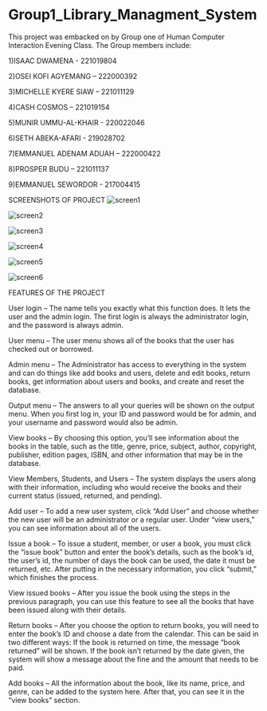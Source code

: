 # Group1_Library_Managment_System
This project was embacked on by Group one of Human Computer Interaction Evening Class. 
The Group members include:

1)ISAAC DWAMENA - 221019804

2)OSEI KOFI AGYEMANG – 222000392

3)MICHELLE KYERE SIAW – 221011129

4)CASH COSMOS – 221019154

5)MUNIR UMMU-AL-KHAIR - 220022046

6)SETH ABEKA-AFARI - 219028702

7)EMMANUEL ADENAM ADUAH – 222000422

8)PROSPER BUDU – 221011137

9)EMMANUEL SEWORDOR - 217004415

SCREENSHOTS OF PROJECT
![screen1](https://github.com/dwamo/Group1_Library_Managment_System/assets/46903732/de1723cf-d8d9-4fd4-b3fa-5e9a243ef2d3)

![screen2](https://github.com/dwamo/Group1_Library_Managment_System/assets/46903732/07b74275-2352-481a-bef7-282e69e4b686)

![screen3](https://github.com/dwamo/Group1_Library_Managment_System/assets/46903732/186c2110-e3ed-4425-b8d6-1056a95c015c)

![screen4](https://github.com/dwamo/Group1_Library_Managment_System/assets/46903732/8750963d-25e5-4715-8a5c-6de723188c36)

![screen5](https://github.com/dwamo/Group1_Library_Managment_System/assets/46903732/a643339f-d131-4df5-93a3-c8d59eb8f5c0)

![screen6](https://github.com/dwamo/Group1_Library_Managment_System/assets/46903732/65a4f10b-27d1-4c5a-b574-9b093a700040)


FEATURES OF THE PROJECT

User login – The name tells you exactly what this function does. It lets the user and the admin login. The first login is always the administrator login, and the password is always admin.

User menu – The user menu shows all of the books that the user has checked out or borrowed.

Admin menu – The Administrator has access to everything in the system and can do things like add books and users, delete and edit books, return books, get information about users and books, and create and reset the database.

Output menu – The answers to all your queries will be shown on the output menu. When you first log in, your ID and password would be for admin, and your username and password would also be admin.

View books – By choosing this option, you’ll see information about the books in the table, such as the title, genre, price, subject, author, copyright, publisher, edition pages, ISBN, and other information that may be in the database.

View Members, Students, and Users – The system displays the users along with their information, including who would receive the books and their current status (issued, returned, and pending).

Add user – To add a new user system, click “Add User” and choose whether the new user will be an administrator or a regular user. Under “view users,” you can see information about all of the users.

Issue a book – To issue a student, member, or user a book, you must click the “issue book” button and enter the book’s details, such as the book’s id, the user’s id, the number of days the book can be used, the date it must be returned, etc. After putting in the necessary information, you click “submit,” which finishes the process.

View issued books – After you issue the book using the steps in the previous paragraph, you can use this feature to see all the books that have been issued along with their details.

Return books – After you choose the option to return books, you will need to enter the book’s ID and choose a date from the calendar.
This can be said in two different ways: If the book is returned on time, the message “book returned” will be shown. If the book isn’t returned by the date given, the system will show a message about the fine and the amount that needs to be paid.

Add books – All the information about the book, like its name, price, and genre, can be added to the system here. After that, you can see it in the “view books” section.
